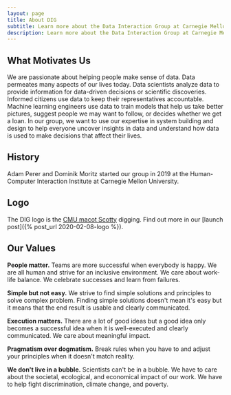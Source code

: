 ```yaml
---
layout: page
title: About DIG
subtitle: Learn more about the Data Interaction Group at Carnegie Mellon University.
description: Learn more about the Data Interaction Group at Carnegie Mellon University.
---
```


## What Motivates Us


We are passionate about helping people make sense of data. Data permeates many
aspects of our lives today. Data scientists analyze data to provide
information for data-driven decisions or scientific discoveries. Informed
citizens use data to keep their representatives accountable. Machine learning
engineers use data to train models that help us take better pictures, suggest
people we may want to follow, or decides whether we get a loan. In our group,
we want to use our expertise in system building and design to help everyone
uncover insights in data and understand how data is used to make decisions
that affect their lives.


## History


Adam Perer and Dominik Moritz started our group in 2019 at the Human-Computer
Interaction Institute at Carnegie Mellon University.


## Logo

The DIG logo is the [CMU macot Scotty](https://athletics.cmu.edu/athletics/mascot/index) digging. Find out more in our [launch post]({% post_url 2020-02-08-logo %}).

## Our Values

**People matter.** Teams are more successful when everybody is
happy. We are all human and strive for an inclusive environment. We care about
work-life balance. We celebrate successes and learn from failures.


**Simple but not easy.** We strive to find simple solutions and
principles to solve complex problem. Finding simple solutions doesn't mean
it's easy but it means that the end result is usable and clearly communicated.


**Execution matters.** There are a lot of good ideas but a good
idea only becomes a successful idea when it is well-executed and clearly
communicated. We care about meaningful impact.


**Pragmatism over dogmatism.** Break rules when you have to and
adjust your principles when it doesn't match reality.


**We don't live in a bubble.** Scientists can't be in a bubble.
We have to care about the societal, ecological, and economical impact of our
work. We have to help fight discrimination, climate change, and poverty.

